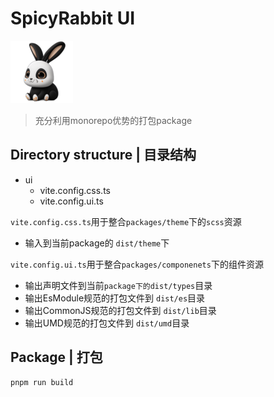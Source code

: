 # SpicyRabbit UI
![logo](../../docs/public/rabbit-small.png)
> 充分利用monorepo优势的打包package

## Directory structure | 目录结构

- ui
    - vite.config.css.ts
    - vite.config.ui.ts

`vite.config.css.ts`用于整合`packages/theme`下的`scss`资源
- 输入到当前package的 `dist/theme`下

`vite.config.ui.ts`用于整合`packages/componenets`下的组件资源
- 输出声明文件到当前`package下的dist/types`目录
- 输出EsModule规范的打包文件到 `dist/es`目录
- 输出CommonJS规范的打包文件到 `dist/lib`目录
- 输出UMD规范的打包文件到 `dist/umd`目录

## Package | 打包

```shell
pnpm run build
```

